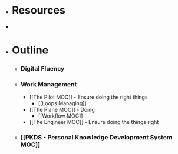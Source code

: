 - # Resources
- 
- # Outline
    - ### Digital Fluency
    - ### Work Management
        - [[The Pilot MOC]] - Ensure doing the right things
            - [[Loops Managing]]
        - [[The Plane MOC]] - Doing
            - [[Workflow MOC]]
        - [[The Engineer MOC]] - Ensure doing the things right
    - ### [[PKDS - Personal Knowledge Development System MOC]]
